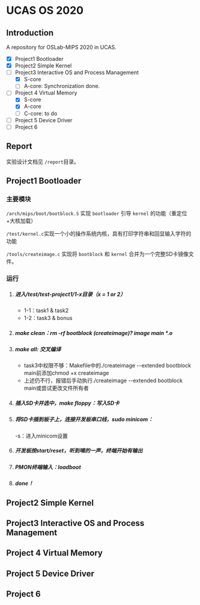 # UCAS OS 2020

## Introduction

A repository for OSLab-MIPS 2020 in UCAS.

- [x] Project1 Bootloader
- [x] Project2 Simple Kernel
- [ ] Project3 Interactive OS and Process Management 
    - [x] S-core
    - [ ] A-core: Synchronization done.
- [ ] Project 4 Virtual Memory
    - [x] S-core
    - [x] A-core
    - [ ] C-core: to do
- [ ] Project 5 Device Driver
- [ ] Project 6

## Report

实验设计文档见 `/report`目录。

## Project1 Bootloader

### 主要模块

`/arch/mips/boot/bootblock.S` 实现 `bootloader` 引导 `kernel` 的功能（重定位+大核加载）

`/test/kernel.c`实现一个小的操作系统内核，具有打印字符串和回显输入字符的功能

`/tools/createimage.c` 实现将 `bootblock` 和 `kernel` 合并为一个完整SD卡镜像文件。

### 运行

1. ##### 进入/test/test-project1/1-x目录（x = 1 or 2）

    - 1-1：task1 & task2
    - 1-2：task3 & bonus

2. ##### make clean：rm -rf bootblock (createimage)? image main *.o

3. ##### make all: 交叉编译

    - task3中权限不够：Makefile中的./createimage --extended bootblock main前添加chmod +x createimage
    - 上述仍不行，报错后手动执行./createimage --extended bootblock main或尝试更改文件所有者

4. ##### 插入SD卡并选中，make floppy：写入SD卡

5. ##### 将SD卡插到板子上，连接开发板串口线，sudo minicom：

    -s：进入minicom设置

6. ##### 开发板按start/reset，听到嘀的一声，终端开始有输出

7. ##### PMON终端输入：loadboot

8. ##### done！

## Project2 Simple Kernel



## Project3 Interactive OS and Process Management 



## Project 4 Virtual Memory



## Project 5 Device Driver



## Project 6

